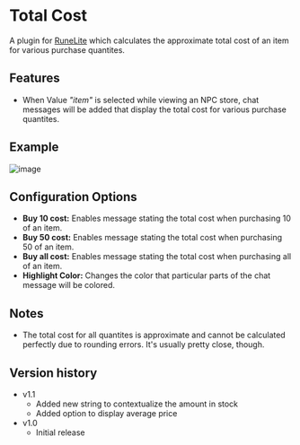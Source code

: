 # Total Cost

A plugin for [RuneLite](https://github.com/runelite/runelite) which calculates the approximate total cost of an item for various purchase quantites.


## Features
- When Value _"item"_ is selected while viewing an NPC store, chat messages will be added that display the total cost for various purchase quantites.

## Example
![image](https://user-images.githubusercontent.com/14336807/170794329-e8d73120-ebe9-498f-967f-193361a66e9a.png)

## Configuration Options
- **Buy 10 cost:** Enables message stating the total cost when purchasing 10 of an item.
- **Buy 50 cost:** Enables message stating the total cost when purchasing 50 of an item.
- **Buy all cost:** Enables message stating the total cost when purchasing all of an item.
- **Highlight Color:** Changes the color that particular parts of the chat message will be colored.

## Notes
- The total cost for all quantites is approximate and cannot be calculated perfectly due to rounding errors. It's usually pretty close, though.

## Version history
- v1.1
  - Added new string to contextualize the amount in stock
  - Added option to display average price
- v1.0
  - Initial release
